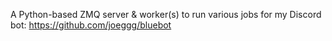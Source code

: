 A Python-based ZMQ server & worker(s) to run various jobs for my Discord bot: https://github.com/joeggg/bluebot